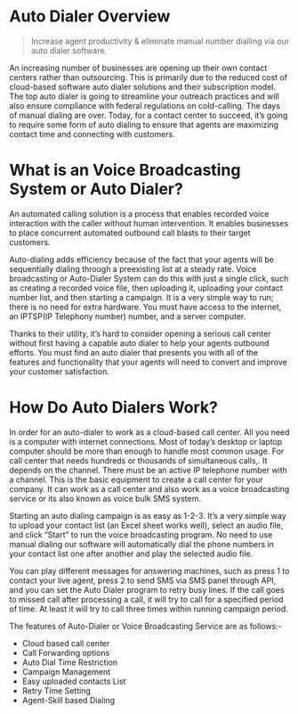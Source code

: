 # Auto Dialer Overview

>Increase agent productivity & eliminate manual number dialling via our auto dialer software.

An increasing number of businesses are opening up their own contact centers rather than outsourcing. This is primarily due to the reduced cost of cloud-based software auto dialer solutions and their subscription model. The top auto dialer is going to streamline your outreach practices and will also ensure compliance with federal regulations on cold-calling. The days of manual dialing are over. Today, for a contact center to succeed, it’s going to require some form of auto dialing to ensure that agents are maximizing contact time and connecting with customers.

# What is an Voice Broadcasting System or Auto Dialer?

An automated calling solution is a process that enables recorded voice interaction with the caller without human intervention. It enables businesses to place concurrent automated outbound call blasts to their target customers.

Auto-dialing adds efficiency because of the fact that your agents will be sequentially dialing through a preexisting list at a steady rate. Voice broadcasting or Auto-Dialer System can do this with just a single click, such as creating a recorded voice file, then uploading it, uploading your contact number list, and then starting a campaign. It is a very simple way to run; there is no need for extra hardware. You must have access to the internet, an IPTSP(IP Telephony number) number, and a server computer.

Thanks to their utility, it’s hard to consider opening a serious call center without first having a capable auto dialer to help your agents outbound efforts. You must find an auto dialer that presents you with all of the features and functionality that your agents will need to convert and improve your customer satisfaction.

# How Do Auto Dialers Work?

In order for an auto-dialer to work as a cloud-based call center. All you need is a computer with internet connections. Most of today’s desktop or laptop computer should be more than enough to handle most common usage. For call center that needs hundreds or thousands of simultaneous calls,. It depends on the channel. There must be an active IP telephone number with a channel. This is the basic equipment to create a call center for your company. It can work as a call center and also work as a voice broadcasting service or its also known as voice bulk SMS system.

Starting an auto dialing campaign is as easy as 1-2-3. It’s a very simple way to upload your contact list (an Excel sheet works well), select an audio file, and click “Start” to run the voice broadcasting program. No need to use manual dialing our software will automatically dial the phone numbers in your contact list one after another and play the selected audio file. 

You can play different messages for answering machines, such as press 1 to contact your live agent, press 2 to send SMS via SMS panel through API, and you can set the Auto Dialer program to retry busy lines. If the call goes to missed call after processing a call, it will try to call for a specified period of time. At least it will try to call three times within running campaign period.

The features of Auto-Dialer or Voice Broadcasting Service are as follows:-

- Cloud based call center
- Call Forwarding options
- Auto Dial Time Restriction
- Campaign Management
- Easy uploaded contacts List
- Retry Time Setting
- Agent-Skill based Dialing